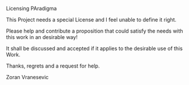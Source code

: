 Licensing PAradigma

This Project needs a special License and I feel unable to define it right.

Please help and contribute a proposition that could satisfy the needs with this work in an desirable way!

It shall be discussed and accepted if it applies to the desirable use of this Work.

Thanks, regrets and a request for help.

Zoran Vranesevic
